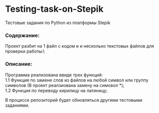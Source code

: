 # Testing-task-on-Stepik
Тестовые задания по Python из платформы Stepik


### Содержание:
Проект разбит на 1 файл с кодом и и несколько текстовых файлов для проверки работы:\

### Описание:
Программа реализована ввиде трех функций:\
1.1 Функция по замене слов из файлов на любой символ или группу символов (В проект реалзиована замену на симовол *);\
1.2 Функция по переводу кирилицу на латиницу;

В процессе репозиторий будет обновляться другими тестовыми заданиями.
